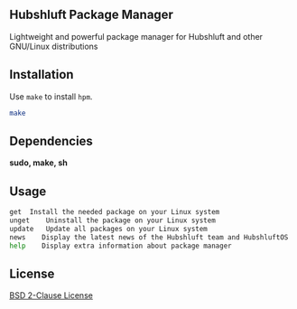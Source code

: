## Hubshluft Package Manager

Lightweight and powerful package manager for Hubshluft and other GNU/Linux distributions

## Installation

Use `make` to install `hpm`.

```bash
make
```

## Dependencies

**sudo, make, sh**

## Usage

```bash
get	 Install the needed package on your Linux system
unget	 Uninstall the package on your Linux system
update	 Update all packages on your Linux system
news	Display the latest news of the Hubshluft team and HubshluftOS
help	Display extra information about package manager
```

## License

[BSD 2-Clause License](https://opensource.org/license/bsd-2-clause)

